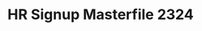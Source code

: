 ---
title: HR Signup Masterfile 2324
redirect_to: https://docs.google.com/spreadsheets/d/1ZpOgHLIQJkm5R50V5k8hpnftDvnxnKt3VDbLU9cKuIA/edit?usp=sharing
redirect_from: 
  - /HRSignUpMasterfile2324
  - /hrsignupmasterfile2324
---